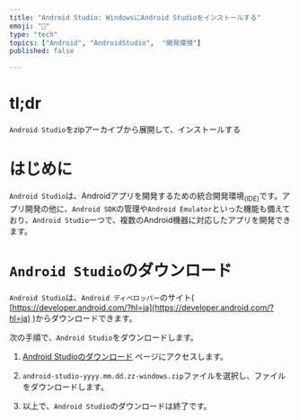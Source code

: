 ```yaml
---
title: "Android Studio: WindowsにAndroid Studioをインストールする"
emoji: "📱"
type: "tech" 
topics: ["Android", "AndroidStudio",  "開発環境"]
published: false

---
```


# tl;dr

``Android Studio``をzipアーカイブから展開して、インストールする

# はじめに

``Android Studio``は、Androidアプリを開発するための統合開発環境<sub>(IDE)</sub>です。アプリ開発の他に、``Android SDK``の管理や``Android Emulator``といった機能も備えており、``Android Studio``一つで、複数のAndroid機器に対応したアプリを開発できます。



# ``Android Studio``のダウンロード

``Android Studio``は、``Android ディベロッパー``のサイト( [https://developer.android.com/?hl=ja](https://developer.android.com/?hl=ja) )からダウンロードできます。

次の手順で、``Android Studio``をダウンロードします。



1.  [Android Studioのダウンロード](https://developer.android.com/studio?hl=ja#downloads) ページにアクセスします。

   

2.   ``android-studio-yyyy.mm.dd.zz-windows.zip``ファイルを選択し、ファイルをダウンロードします。

   

3. 以上で、``Android Studio``のダウンロードは終了です。





